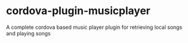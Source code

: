 # cordova-plugin-musicplayer
A complete cordova based music player plugin for retrieving local songs and playing songs
